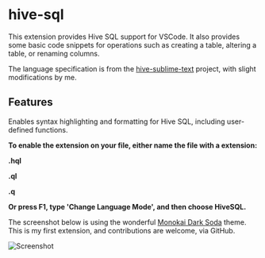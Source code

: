 # hive-sql

This extension provides Hive SQL support for VSCode. It also provides some basic code snippets for operations such as creating a table, altering a table, or renaming columns.

The language specification is from the [hive-sublime-text](https://github.com/glinmac/hive-sublime-text) project, with slight modifications by me.

## Features

Enables syntax highlighting and formatting for Hive SQL, including user-defined functions.

**To enable the extension on your file, either name the file with a extension:**

**.hql**

**.ql**

**.q**

**Or press F1, type 'Change Language Mode', and then choose HiveSQL.**

The screenshot below is using the wonderful [Monokai Dark Soda](https://marketplace.visualstudio.com/items?itemName=AdamCaviness.theme-monokai-dark-soda) theme. This is my first extension, and contributions are welcome, via GitHub.

![Screenshot](./extras/screenshot.png)
